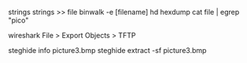 strings strings >> file
binwalk -e [filename]
hd
hexdump
cat file | egrep "pico"

wireshark File > Export Objects > TFTP

steghide info picture3.bmp
steghide extract -sf picture3.bmp